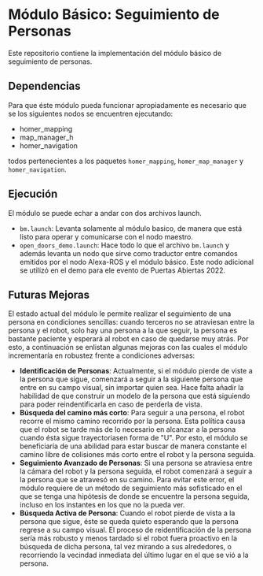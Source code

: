# Módulo Básico: Seguimiento de Personas
Este repositorio contiene la implementación del módulo básico de seguimiento de personas. 

## Dependencias
Para que éste módulo pueda funcionar apropiadamente es necesario que se los siguientes nodos se encuentren ejecutando:
- homer_mapping
- map_manager_h
- homer_navigation

todos pertenecientes a los paquetes ```homer_mapping```, ```homer_map_manager``` y ```homer_navigation```.

## Ejecución
El módulo se puede echar a andar con dos archivos launch.
- ```bm.launch```: Levanta solamente al módulo basico, de manera que está listo para operar y comunicarse con el nodo maestro.
- ```open_doors_demo.launch```: Hace todo lo que el archivo ```bm.launch``` y además levanta un nodo que sirve como traductor entre  comandos emitidos por el nodo Alexa-ROS y el módulo básico. Este nodo adicional se utilizó en el demo para ele evento de Puertas Abiertas 2022.

## Futuras Mejoras
El estado actual del módulo le permite realizar el seguimiento de una persona en condiciones sencillas: cuando terceros no se atraviesan entre la persona y el robot, solo hay una persona a la que seguir, la persona es bastante paciente y esperará al robot en caso de quedarse muy atrás.
Por esto, a continuación se enlistan algunas mejoras con las cuales el módulo incrementaría en robustez frente a condiciones adversas:
- **Identificación de Personas**: Actualmente, si el módulo pierde de viste a la persona que sigue, comenzará a seguir a la siguiente persona que entre en su campo visual, sin importar  quien sea. Hace falta añadir la habilidad de que construir un modelo de la persona que está siguiendo para poder reindentificarla en caso de perderla de vista.
- **Búsqueda del camino más corto**: Para seguir a una persona, el robot recorre el mismo camino recorrido por la persona. Esta política causa que el robot se tarde más de lo necesario en alcanzar a la persona cuando ésta sigue trayectoriasen forma de "U". Por esto, el módulo se beneficiaría de una abilidad para estar buscar de manera constante el camino libre de colisiones más corto entre el robot y la persona seguida.
- **Seguimiento Avanzado de Personas**: Si una persona se atraviesa entre la cámara del robot y la persona seguida, el robot comenzará a seguir a la persona que se atravesó en su camino. Para evitar este error, el módulo requiere de un método de seguimiento más sofisticado en el que se tenga una hipótesis de donde se encuentre la persona seguida, incluso en los instantes en los que no la pueda ver.
- **Búsqueda Activa de Persona**: Cuando el robot pierde de vista a la persona que sigue, éste se queda quieto esperando que la persona regrese a su campo visual. El proceso de reidentificación de la persona sería más robusto y menos tardado si el robot fuera proactivo en la búsqueda de dicha persona, tal vez mirando a sus alrededores, o recorriendo la vecindad inmediata del último lugar en el que se vió a la persona.